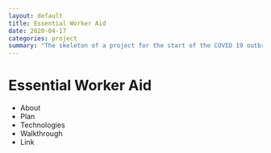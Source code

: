 ```yaml
---
layout: default
title: Essential Worker Aid
date: 2020-04-17
categories: project
summary: "The skeleton of a project for the start of the COVID 19 outbreak, for people stuck at home to support the essential workers."
---
```

<div>
    <h1>Essential Worker Aid</h1>
    <ul>
        <li>About</li>
        <li>Plan</li>
        <li>Technologies</li>
        <li>Walkthrough</li>
        <li>Link</li>
    </ul>
</div>